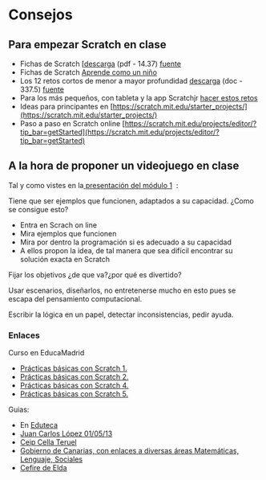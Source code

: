 
# Consejos

## Para empezar Scratch en clase

- Fichas de Scratch [[descarga](Scratch2Cards.pdf) (pdf - 14.37) [fuente](https://cdn.scratch.mit.edu/scratchr2/static/__6b7b8788189c6e9988e08dba828edba6__/pdfs/help/es/Scratch2Cards.pdf)
- Fichas de Scratch [Aprende como un niño](http://ventanatic.blogspot.com.es/2008/10/scratch-multimedia-crear-como-un-nio_26.html)
- Los 12 retos cortos de menor a mayor profundidad [descarga](E2012ScratchRetosEntregable.doc) (doc - 337.5) [fuente](http://eduteka.icesi.edu.co/articulos/ScratchRetosCortos)[](http://eduteka.icesi.edu.co/articulos/ScratchRetosCortos)
- Para los más pequeños, con tableta y la app Scratchjr [hacer estos retos](http://eduteka.icesi.edu.co/articulos/scratchjr-actividades)
- Ideas para principantes en [https://scratch.mit.edu/starter_projects/](https://scratch.mit.edu/starter_projects/)
- Paso a paso en Scratch online [https://scratch.mit.edu/projects/editor/?tip_bar=getStarted](https://scratch.mit.edu/projects/editor/?tip_bar=getStarted)

## A la hora de proponer un videojuego en clase

Tal y como vistes en la[ presentación del módulo 1](http://www.slideshare.net/CatedraTelefonicaDeusto/programacion-de-videojuegos-con-scratch)  :

Tiene que ser ejemplos que funcionen, adaptados a su capacidad. ¿Como se consigue esto? 


- Entra en Scrach on line
- Mira ejemplos que funcionen
- Mira por dentro la programación si es adecuado a su capacidad
- A ellos propon la idea, de tal manera que sea difícil encontrar su solución exacta en Scratch

Fijar los objetivos ¿de que va?¿por qué es divertido?

Usar escenarios, diseñarlos, no entretenerse mucho en esto pues se escapa del pensamiento computacional.

Escribir la lógica en un papel, detectar inconsistencias, pedir ayuda.


### Enlaces

Curso en EducaMadrid

- [Prácticas básicas con Scratch 1.](http://aulavirtual2.educa.madrid.org/mod/resource/view.php?id=995231)
- [Prácticas básicas con Scratch 2.](http://aulavirtual2.educa.madrid.org/mod/resource/view.php?id=996174)
- [Prácticas básicas con Scratch 4.](http://aulavirtual2.educa.madrid.org/mod/resource/view.php?id=996176)
- [Prácticas básicas con Scratch 5.](http://aulavirtual2.educa.madrid.org/mod/resource/view.php?id=996177)


 Guias:


- En [Eduteca](http://www.eduteka.org/articulos/Scratch20) 
- [Juan Carlos López 01/05/13](http://www.eduteka.org/pdfdir/ScratchGuiaReferencia.pdf)
- [Ceip Cella Teruel](http://www.slideshare.net/renetv/scratch-guia-de-referencia?ref=http://sindofdez.wordpress.com/2013/08/27/scratch-guia-de-referencia-ceip-de-cella-teruel/)
- [Gobierno de Canarias, con enlaces a diversas áreas Matemáticas, Lenguaje, Sociales](http://www3.gobiernodecanarias.org/medusa/ecoblog/esuasan/2013/12/21/pensamiento-computacional-scratch-en-el-aula/)
- [Cefire de Elda](http://cefire.edu.gva.es/course/view.php?id=2832)
